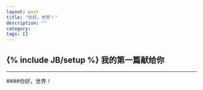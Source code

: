 ```yaml
---
layout: post
title: "你好，世界！"
description: ""
category: 
tags: []
---
```

{% include JB/setup %}
我的第一篇献给你
-----------------
-----------------

####你好，世界！